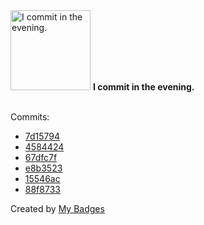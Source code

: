 <img src="https://my-badges.github.io/my-badges/evening-commits.png" alt="I commit in the evening." title="I commit in the evening." width="128">
<strong>I commit in the evening.</strong>
<br><br>

Commits:

- <a href="https://github.com/snyssen/infra-snyssen.be/commit/7d157941e9192f731f3a30a142a531aa6178238b">7d15794</a>
- <a href="https://github.com/snyssen/infra-snyssen.be/commit/4584424a9dbf7a4e63f005fc76b38fe4a054d00c">4584424</a>
- <a href="https://github.com/snyssen/quartz-docker-auto-publish/commit/67dfc7f4d1b898495e1618f17383233b0abb7842">67dfc7f</a>
- <a href="https://github.com/snyssen/infra-snyssen.be/commit/e8b3523095905a193b6a0e691ca4b0ef07d23662">e8b3523</a>
- <a href="https://github.com/snyssen/nixos-config/commit/15546ac4729971c8005362203fb10c01044e8ecf">15546ac</a>
- <a href="https://github.com/snyssen/nixos-config/commit/88f87335120e1eede750b5514a082cb9aeb76fef">88f8733</a>


Created by <a href="https://github.com/my-badges/my-badges">My Badges</a>